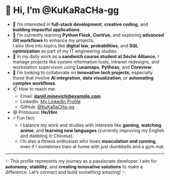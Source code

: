 # 👋 Hi, I’m @KuKaRaCHa-gg

- 👀 I’m interested in **full-stack development**, **creative coding**, and **building impactful applications**.
- 🌱 I’m currently learning **Python Flask**, **ConVue**, and exploring **advanced Git workflows** to enhance my projects.  
  I also dive into topics like **digital law**, **probabilities**, and **SQL optimization** as part of my IT engineering studies.  
- 💼 In my daily work as a **sandwich course student at Séché Alliance**, I manage projects like system information tools, intranet redesigns, and workstation supervision using **Lunamaps**, **Pytheas**, and **Coreview**.
- 💞️ I’m looking to collaborate on **innovative tech projects**, especially those that involve **AI integration**, **data visualization**, or **automating complex workflows**.  
- 📫 How to reach me:  
  - Email: **daniil.minevich@example.com**  
  - LinkedIn: [My LinkedIn Profile](https://www.linkedin.com/in/your-profile/)  
  - GitHub: [@KuKaRaCHa-gg](https://github.com/KuKaRaCHa-gg)  
- 😄 Pronouns: **He/Him**
- ⚡ Fun fact:  
  - I balance my work and studies with interests like **gaming**, **watching anime**, and **learning new languages** (currently improving my English and dabbling in Chinese).  
  - I’m also a fitness enthusiast who loves **musculation and running**, even if I sometimes train at home with just dumbbells and a gym mat.  

---

✨ This profile represents my journey as a passionate developer. I aim for **autonomy**, **stability**, and **creating innovative solutions** to make a difference. Let’s connect and build something amazing! ✨

<!---
KuKaRaCHa-gg/KuKaRaCHa-gg is a ✨ special ✨ repository because its `README.md` (this file) appears on your GitHub profile.
You can click the Preview link to take a look at your changes.
--->
